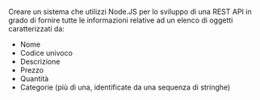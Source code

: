 Creare un sistema che utilizzi Node.JS per lo sviluppo di una REST API in grado di fornire tutte le informazioni relative ad un elenco di oggetti caratterizzati da:

- Nome
- Codice univoco
- Descrizione
- Prezzo
- Quantità
- Categorie (più di una, identificate da una sequenza di stringhe)
